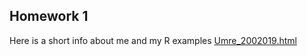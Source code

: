## Homework 1
Here is a short info about me and my R examples [Umre_2002019.html](Umre_2002019.html)

